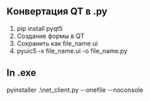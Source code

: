 ## Kонвертация QT в .py

  1. pip install pyqt5
  2. Создание формы в QT 
  3. Сохранить как file_name.ui
  4. pyuic5 -x file_name.ui -o file_name.py
## In .exe
  pyinstaller .\net_client.py --onefile --noconsole

